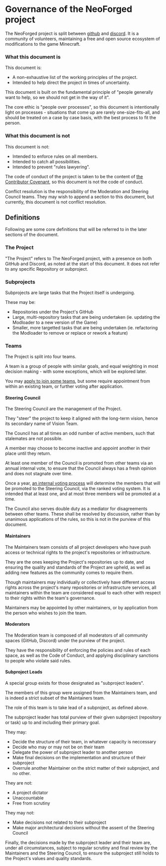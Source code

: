 # Governance of the NeoForged project

The NeoForged project is split between [github](https://github.com/NeoForged) and [discord](https://discord.gg/UvedJ9m). It is a community of volunteers, maintaining a free and open source ecosystem of modifications to the game Minecraft.

### What this document is

This document is:
 * A non-exhaustive list of the working principles of the project.
 * Intended to help direct the project in times of uncertainty.

This document is built on the fundamental principle of "people generally want to help, so we should not get in the way of it".

The core ethic is "people over processes", so this document is intentionally light on processes - situations that come up are rarely one-size-fits-all, and should be treated on a case by case basis, with the best process to fit the person.

### What this document is not

This document is not:
 * Intended to enforce rules on all members.
 * Intended to catch all possibilities.
 * Intended to prevent "rules lawyering".

The code of conduct of the project is taken to be the content of [the Contributor Covenant](https://www.contributor-covenant.org/version/2/1/code_of_conduct/), so this document is not the code of conduct.

Conflict resolution is the responsibility of the Moderation and Steering Council teams. They may wish to append a section to this document, but currently, this document is not conflict resolution.

## Definitions

Following are some core definitions that will be referred to in the later sections of the document.

### The Project

"The Project" refers to The NeoForged project, with a presence on both GitHub and Discord, as noted at the start of this document. It does not refer to any specific Repository or subproject.

### Subprojects

Subprojects are large tasks that the Project itself is undergoing.

These may be:

* Repositories under the Project's GitHub
* Large, multi-repository tasks that are being undertaken (ie. updating the Modloader to a new version of the Game)
* Smaller, more targetted tasks that are being undertaken (ie. refactoring the Modloader to remove or replace or rework a feature)

### Teams

The Project is split into four teams.

A team is a group of people with similar goals, and equal weighting in most decision making - with some exceptions, which will be explored later.

You may [apply to join some teams](https://tinyurl.com/ForgeApplications), but some require appointment from within an existing team, or further voting after application.

#### Steering Council

The Steering Council are the management of the Project. 

They "steer" the project to keep it aligned with the long-term vision, hence its secondary name of Vision Team.

The Council has at all times an odd number of active members, such that stalemates are not possible.

A member may choose to become inactive and appoint another in their place until they return.

At least one member of the Council is promoted from other teams via an annual internal vote, to ensure that the Council always has a fresh opinion and does not stagnate over time.

Once a year, [an internal voting process](https://peps.python.org/pep-8104/) will determine the members that will be promoted to the Steering Council, via the ranked voting system. It is intended that at least one, and at most three members will be promoted at a time.

The Council also serves double duty as a mediator for disagreements between other teams. These shall be resolved by discussion, rather than by unanimous applications of the rules, so this is not in the purview of this document.

#### Maintainers

The Maintainers team consists of all project developers who have push access or technical rights to the project's repositories or infrastructure.

They are the ones keeping the Project's repositories up to date, and ensuring the quality and standards of the Project are upheld, as well as adding new features as the community comes to require them.

Though maintainers may individually or collectively have different access rights across the project's many repositories or infrastructure services, all maintainers within the team are considered equal to each other with respect to their rights within the team's governance.

Maintainers may be appointed by other maintainers, or by application from the person who wishes to join the team.


#### Moderators

The Moderation team is composed of all moderators of all community spaces (GitHub, Discord) under the purview of the project.

They have the responsibility of enforcing the policies and rules of each space, as well as the Code of Conduct, and applying disciplinary sanctions to people who violate said rules.

#### Subproject Leads

A special group exists for those designated as "subproject leaders".

The members of this group were assigned from the Maintainers team, and is indeed a strict subset of the Maintainers team.

The role of this team is to take lead of a subproject, as defined above.

The subproject leader has total purview of their given subproject (repository or task) up to and including their primary goal.

They may:
* Decide the structure of their team, in whatever capacity is neccessary
* Decide who may or may not be on their team
* Delegate the power of subproject leader to another person
* Make final decisions on the implementation and structure of their subproject
* Overrule another Maintainer on the strict matter of their subproject, and no other.

They are not:
* A project dictator
* Unaccountable
* Free from scrutiny

They may not:
* Make decisions not related to their subproject
* Make major architectural decisions without the assent of the Steering Council

Finally, the decisions made by the subproject leader and their team are, under all circumstances, subject to regular scrutiny and final review by the Maintainers and the Steering Council, to ensure the subproject still holds to the Project's values and quality standards.
